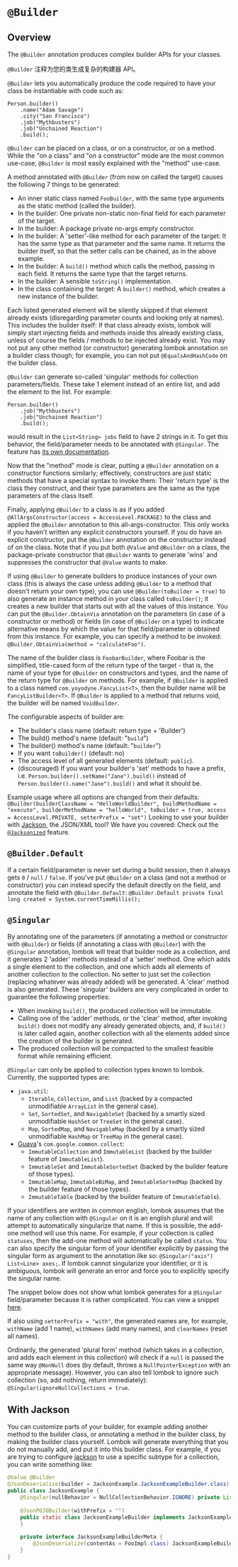 # `@Builder`

## Overview


The `@Builder` annotation produces complex builder APIs for your classes.


`@Builder` 注释为您的类生成复杂的构建器 API。


`@Builder` lets you automatically produce the code required to have your class be instantiable with code such as:

```text
Person.builder()
    .name("Adam Savage")
    .city("San Francisco")
    .job("Mythbusters")
    .job("Unchained Reaction")
    .build();
```

`@Builder` can be placed on a class, or on a constructor, or on a method. 
While the "on a class" and "on a constructor" mode are the most common use-case, `@Builder` is most easily explained with the "method" use-case.

A method annotated with `@Builder` (from now on called the target) causes the following 7 things to be generated:

* An inner static class named `FooBuilder`, with the same type arguments as the static method (called the builder).
* In the builder: One private non-static non-final field for each parameter of the target.
* In the builder: A package private no-args empty constructor.
* In the builder: A 'setter'-like method for each parameter of the target: It has the same type as that parameter and the same name. It returns the builder itself, so that the setter calls can be chained, as in the above example.
* In the builder: A `build()` method which calls the method, passing in each field. It returns the same type that the target returns.
* In the builder: A sensible `toString()` implementation.
* In the class containing the target: A `builder()` method, which creates a new instance of the builder.

Each listed generated element will be silently skipped if that element already exists (disregarding parameter counts and looking only at names). 
This includes the builder itself: 
If that class already exists, lombok will simply start injecting fields and methods inside this already existing class, unless of course the fields / methods to be injected already exist. 
You may not put any other method (or constructor) generating lombok annotation on a builder class though; for example, you can not put `@EqualsAndHashCode` on the builder class.

`@Builder` can generate so-called 'singular' methods for collection parameters/fields. 
These take 1 element instead of an entire list, and add the element to the list. 
For example:

```text
Person.builder()
    .job("Mythbusters")
    .job("Unchained Reaction")
    .build();
```

would result in the `List<String> jobs` field to have 2 strings in it. 
To get this behavior, the field/parameter needs to be annotated with `@Singular`. 
The feature has [its own documentation]().

Now that the "method" mode is clear, putting a `@Builder` annotation on a constructor functions similarly; effectively, constructors are just static methods that have a special syntax to invoke them: 
Their 'return type' is the class they construct, and their type parameters are the same as the type parameters of the class itself.

Finally, applying `@Builder` to a class is as if you added `@AllArgsConstructor(access = AccessLevel.PACKAGE)` to the class and applied the `@Builder` annotation to this all-args-constructor. 
This only works if you haven't written any explicit constructors yourself. 
If you do have an explicit constructor, put the `@Builder` annotation on the constructor instead of on the class. 
Note that if you put both `@Value` and `@Builder` on a class, the package-private constructor that `@Builder` wants to generate 'wins' and suppresses the constructor that `@Value` wants to make.

If using `@Builder` to generate builders to produce instances of your own class (this is always the case unless adding `@Builder` to a method that doesn't return your own type), you can use `@Builder(toBuilder = true)` to also generate an instance method in your class called `toBuilder()`; it creates a new builder that starts out with all the values of this instance. 
You can put the `@Builder.ObtainVia` annotation on the parameters (in case of a constructor or method) or fields (in case of `@Builder` on a type) to indicate alternative means by which the value for that field/parameter is obtained from this instance. 
For example, you can specify a method to be invoked: `@Builder.ObtainVia(method = "calculateFoo")`.

The name of the builder class is `FoobarBuilder`, where Foobar is the simplified, title-cased form of the return type of the target - that is, the name of your type for `@Builder` on constructors and types, and the name of the return type for `@Builder` on methods. 
For example, if `@Builder` is applied to a class named `com.yoyodyne.FancyList<T>`, then the builder name will be `FancyListBuilder<T>`. 
If `@Builder` is applied to a method that returns void, the builder will be named `VoidBuilder`.

The configurable aspects of builder are:

* The builder's class name (default: return type + 'Builder')
* The build() method's name (default: "`build`")
* The builder() method's name (default: "`builder`")
* If you want `toBuilder()` (default: no)
* The access level of all generated elements (default: `public`).
* (discouraged) If you want your builder's 'set' methods to have a prefix, i.e. `Person.builder().setName("Jane").build()` instead of `Person.builder().name("Jane").build()` and what it should be.

Example usage where all options are changed from their defaults:
`@Builder(builderClassName = "HelloWorldBuilder", buildMethodName = "execute", builderMethodName = "helloWorld", toBuilder = true, access = AccessLevel.PRIVATE, setterPrefix = "set")`
Looking to use your builder with [Jackson](), the JSON/XML tool? We have you covered: Check out the [`@Jacksonized`]() feature.

## `@Builder.Default`

If a certain field/parameter is never set during a build session, then it always gets `0` / `null` / `false`. 
If you've put `@Builder` on a class (and not a method or constructor) you can instead specify the default directly on the field, and annotate the field with `@Builder.Default`:
`@Builder.Default private final long created = System.currentTimeMillis();`

## `@Singular`

By annotating one of the parameters (if annotating a method or constructor with `@Builder`) or fields (if annotating a class with `@Builder`) with the `@Singular` annotation, lombok will treat that builder node as a collection, and it generates 2 'adder' methods instead of a 'setter' method. 
One which adds a single element to the collection, and one which adds all elements of another collection to the collection. 
No setter to just set the collection (replacing whatever was already added) will be generated. 
A 'clear' method is also generated. 
These 'singular' builders are very complicated in order to guarantee the following properties:

* When invoking `build()`, the produced collection will be immutable.
* Calling one of the 'adder' methods, or the 'clear' method, after invoking `build()` does not modify any already generated objects, and, if `build()` is later called again, another collection with all the elements added since the creation of the builder is generated.
* The produced collection will be compacted to the smallest feasible format while remaining efficient.

`@Singular` can only be applied to collection types known to lombok. Currently, the supported types are:

* `java.util`:
  * `Iterable`, `Collection`, and `List` (backed by a compacted unmodifiable `ArrayList` in the general case).
  * `Set`, `SortedSet`, and `NavigableSet` (backed by a smartly sized unmodifiable `HashSet` or `TreeSet` in the general case).
  * `Map`, `SortedMap`, and `NavigableMap` (backed by a smartly sized unmodifiable `HashMap` or `TreeMap` in the general case).
* [Guava]()'s `com.google.common.collect`:
  * `ImmutableCollection` and `ImmutableList` (backed by the builder feature of `ImmutableList`).
  * `ImmutableSet` and `ImmutableSortedSet` (backed by the builder feature of those types).
  * `ImmutableMap`, `ImmutableBiMap`, and `ImmutableSortedMap` (backed by the builder feature of those types).
  * `ImmutableTable` (backed by the builder feature of `ImmutableTable`).

If your identifiers are written in common english, lombok assumes that the name of any collection with `@Singular` on it is an english plural and will attempt to automatically singularize that name. 
If this is possible, the add-one method will use this name. 
For example, if your collection is called `statuses`, then the add-one method will automatically be called `status`. 
You can also specify the singular form of your identifier explicitly by passing the singular form as argument to the annotation like so: `@Singular("axis") List<Line> axes;`.
If lombok cannot singularize your identifier, or it is ambiguous, lombok will generate an error and force you to explicitly specify the singular name.

The snippet below does not show what lombok generates for a `@Singular` field/parameter because it is rather complicated. 
You can view a snippet [here](https://projectlombok.org/features/builderSingular).

If also using `setterPrefix = "with"`, the generated names are, for example, `withName` (add 1 name), `withNames` (add many names), and `clearNames` (reset all names).

Ordinarily, the generated 'plural form' method (which takes in a collection, and adds each element in this collection) will check if a `null` is passed the same way `@NonNull` does (by default, throws a `NullPointerException` with an appropriate message). 
However, you can also tell lombok to ignore such collection (so, add nothing, return immediately): `@Singular(ignoreNullCollections = true`.

## With Jackson

You can customize parts of your builder, for example adding another method to the builder class, or annotating a method in the builder class, by making the builder class yourself. 
Lombok will generate everything that you do not manually add, and put it into this builder class. 
For example, if you are trying to configure [jackson](https://github.com/FasterXML/jackson) to use a specific subtype for a collection, you can write something like:

```java
@Value @Builder
@JsonDeserialize(builder = JacksonExample.JacksonExampleBuilder.class)
public class JacksonExample {
	@Singular(nullBehavior = NullCollectionBehavior.IGNORE) private List<Foo> foos;
	
	@JsonPOJOBuilder(withPrefix = "")
	public static class JacksonExampleBuilder implements JacksonExampleBuilderMeta {
	}
	
	private interface JacksonExampleBuilderMeta {
		@JsonDeserialize(contentAs = FooImpl.class) JacksonExampleBuilder foos(List<? extends Foo> foos)
	}
}
```
